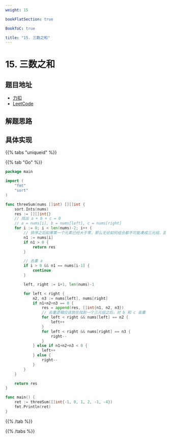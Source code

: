 ```yaml
---
weight: 15

bookFlatSection: true

BookToC: true

title: "15. 三数之和"
---
```


# 15. 三数之和

## 题目地址

+ [力扣](https://leetcode.cn/problems/3sum/)
+ [LeetCode](https://leetcode.com/problems/3sum/)

## 解题思路

## 具体实现

{{% tabs "uniqueid" %}}

{{% tab "Go" %}}

```go
package main

import (
	"fmt"
	"sort"
)

func threeSum(nums []int) [][]int {
	sort.Ints(nums)
	res := [][]int{}
	// 找出 a + b + c = 0
	// a = nums[i], b = nums[left], c = nums[right]
	for i := 0; i < len(nums)-2; i++ {
		// 排序之后如果第一个元素已经大于零，那么无论如何组合都不可能凑成三元组，直接返回结果就可以了
		n1 := nums[i]
		if n1 > 0 {
			return res
		}

		// 去重 a
		if i > 0 && n1 == nums[i-1] {
			continue
		}

		left, right := i+1, len(nums)-1

		for left < right {
			n2, n3 := nums[left], nums[right]
			if n1+n2+n3 == 0 {
				res = append(res, []int{n1, n2, n3})
				// 去重逻辑应该放在找到一个三元组之后，对 b 和 c 去重
				for left < right && nums[left] == n2 {
					left++
				}
				for left < right && nums[right] == n3 {
					right--
				}
			} else if n1+n2+n3 < 0 {
				left++
			} else {
				right--
			}
		}
	}

	return res
}

func main() {
	ret := threeSum([]int{-1, 0, 1, 2, -1, -4})
	fmt.Println(ret)
}

```

{{% /tab  %}}

{{% /tabs  %}}
